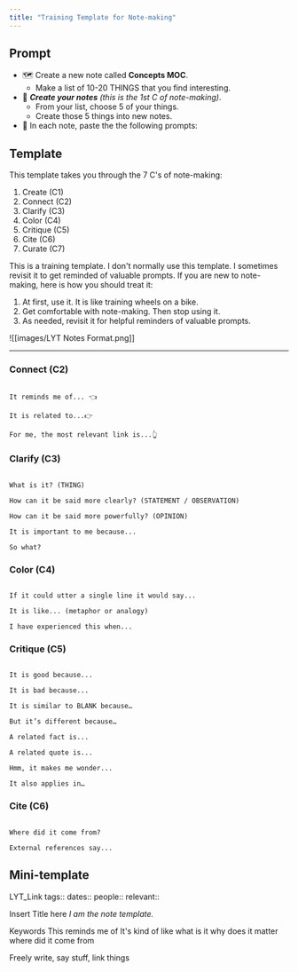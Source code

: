 ```yaml
---
title: "Training Template for Note-making"
---
```

## Prompt
- 🗺 Create a new note called **Concepts MOC**.
    - Make a list of 10-20 THINGS that you find interesting.
- 🌱 **_Create your notes_** _(this is the 1st C of note-making)_.
    - From your list, choose 5 of your things.
    - Create those 5 things into new notes. 
- 🧩 In each note, paste the the following prompts:

## Template
This template takes you through the 7 C's of note-making:

1. Create (C1)
2. Connect (C2)
3. Clarify (C3)
4. Color (C4)
5. Critique (C5)
6. Cite (C6)
7. Curate (C7)

This is a training template. I don't normally use this template. I sometimes revisit it to get reminded of valuable prompts. If you are new to note-making, here is how you should treat it:

1. At first, use it. It is like training wheels on a bike.
2. Get comfortable with note-making. Then stop using it.
3. As needed, revisit it for helpful reminders of valuable prompts.

![[images/LYT Notes Format.png]]

---

### Connect (C2)

```

It reminds me of... 👈

It is related to...👉

For me, the most relevant link is...👆

```


### Clarify (C3)

```

What is it? (THING)

How can it be said more clearly? (STATEMENT / OBSERVATION)

How can it be said more powerfully? (OPINION)

It is important to me because...

So what?

```

  
### Color (C4)

```

If it could utter a single line it would say...

It is like... (metaphor or analogy)

I have experienced this when...

```

### Critique (C5)

```

It is good because...

It is bad because...

It is similar to BLANK because…

But it’s different because…

A related fact is...

A related quote is...

Hmm, it makes me wonder...

It also applies in…

```

### Cite (C6)

```

Where did it come from?

External references say...

```

## Mini-template
LYT_Link
tags::
dates::
people::
relevant::

Insert Title here
*I am the note template.*

Keywords
This reminds me of
It's kind of like
what is it
why does it matter
where did it come from

Freely write, say stuff, link things